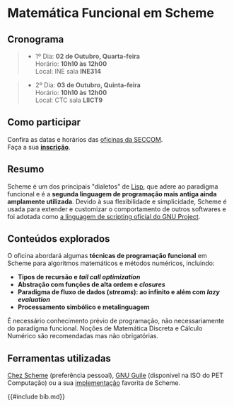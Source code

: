 # Matemática Funcional em Scheme

## Cronograma

> - 1º Dia: **02 de Outubro, Quarta-feira** <br/>
> Horário: **10h10 às 12h00** <br/>
> Local: INE sala **INE314**

> - 2º Dia: **03 de Outubro, Quinta-feira** <br/>
> Horário: **10h10 às 12h00** <br/>
> Local: CTC sala **LIICT9**

## Como participar

Confira as datas e horários das [oficinas da SECCOM](https://seccom-ufsc.github.io/2019/#Oficinas). <br/>
Faça a sua [**inscrição**](https://docs.google.com/forms/d/e/1FAIpQLScaSQj9MBJJsgE77ef11SWf10cuyUUajxt0GeZkRkNghr4JZQ/viewform).

## Resumo

Scheme é um dos principais "dialetos" de [Lisp](https://en.wikipedia.org/wiki/Lisp_programming_language), que adere ao paradigma funcional e é a **segunda linguagem de programação mais antiga ainda amplamente utilizada**.
Devido à sua flexibilidade e simplicidade, Scheme é usada para extender e customizar o comportamento de outros softwares e foi adotada como [a linguagem de scripting oficial do GNU Project](https://www.gnu.org/software/guile/).

## Conteúdos explorados

O oficina abordará algumas **técnicas de programação funcional** em Scheme para algoritmos matemáticos e métodos numéricos, incluindo:

- **Tipos de recursão e *tail call optimization***
- **Abstração com funções de alta ordem e *closures***
- **Paradigma de fluxo de dados (*streams*): ao infinito e além com *lazy evaluation***
- **Processamento simbólico e metalinguagem**

É necessário conhecimento prévio de programação, não necessariamente do paradigma funcional.
Noções de Matemática Discreta e Cálculo Numérico são recomendadas mas não obrigatórias.

## Ferramentas utilizadas

[Chez Scheme](https://cisco.github.io/ChezScheme/) (preferência pessoal), [GNU Guile](https://www.gnu.org/software/guile/) (disponível na ISO do PET Computação) ou a sua [implementação](https://en.wikipedia.org/wiki/Category:Scheme_(programming_language)_implementations) favorita de Scheme.

{{#include bib.md}}
